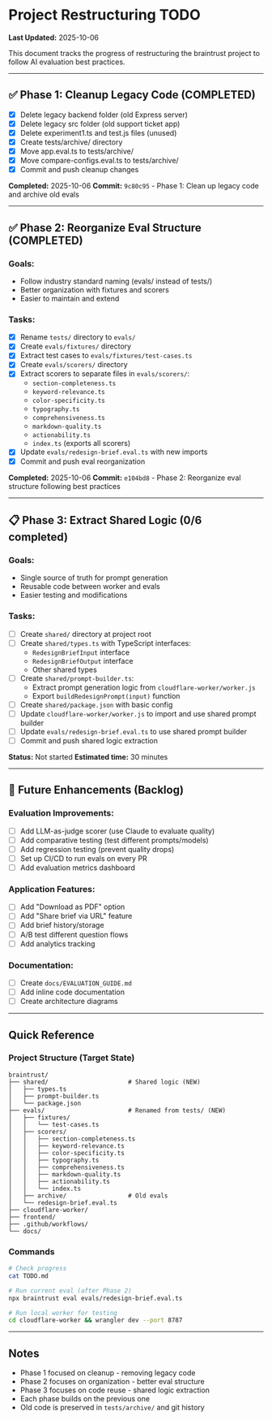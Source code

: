 # Project Restructuring TODO

**Last Updated:** 2025-10-06

This document tracks the progress of restructuring the braintrust project to follow AI evaluation best practices.

---

## ✅ Phase 1: Cleanup Legacy Code (COMPLETED)

- [x] Delete legacy backend folder (old Express server)
- [x] Delete legacy src folder (old support ticket app)
- [x] Delete experiment1.ts and test.js files (unused)
- [x] Create tests/archive/ directory
- [x] Move app.eval.ts to tests/archive/
- [x] Move compare-configs.eval.ts to tests/archive/
- [x] Commit and push cleanup changes

**Completed:** 2025-10-06
**Commit:** `9c80c95` - Phase 1: Clean up legacy code and archive old evals

---

## ✅ Phase 2: Reorganize Eval Structure (COMPLETED)

### Goals:
- Follow industry standard naming (evals/ instead of tests/)
- Better organization with fixtures and scorers
- Easier to maintain and extend

### Tasks:

- [x] Rename `tests/` directory to `evals/`
- [x] Create `evals/fixtures/` directory
- [x] Extract test cases to `evals/fixtures/test-cases.ts`
- [x] Create `evals/scorers/` directory
- [x] Extract scorers to separate files in `evals/scorers/`:
  - `section-completeness.ts`
  - `keyword-relevance.ts`
  - `color-specificity.ts`
  - `typography.ts`
  - `comprehensiveness.ts`
  - `markdown-quality.ts`
  - `actionability.ts`
  - `index.ts` (exports all scorers)
- [x] Update `evals/redesign-brief.eval.ts` with new imports
- [x] Commit and push eval reorganization

**Completed:** 2025-10-06
**Commit:** `e104bd8` - Phase 2: Reorganize eval structure following best practices

---

## 📋 Phase 3: Extract Shared Logic (0/6 completed)

### Goals:
- Single source of truth for prompt generation
- Reusable code between worker and evals
- Easier testing and modifications

### Tasks:

- [ ] Create `shared/` directory at project root
- [ ] Create `shared/types.ts` with TypeScript interfaces:
  - `RedesignBriefInput` interface
  - `RedesignBriefOutput` interface
  - Other shared types
- [ ] Create `shared/prompt-builder.ts`:
  - Extract prompt generation logic from `cloudflare-worker/worker.js`
  - Export `buildRedesignPrompt(input)` function
- [ ] Create `shared/package.json` with basic config
- [ ] Update `cloudflare-worker/worker.js` to import and use shared prompt builder
- [ ] Update `evals/redesign-brief.eval.ts` to use shared prompt builder
- [ ] Commit and push shared logic extraction

**Status:** Not started
**Estimated time:** 30 minutes

---

## 🔮 Future Enhancements (Backlog)

### Evaluation Improvements:
- [ ] Add LLM-as-judge scorer (use Claude to evaluate quality)
- [ ] Add comparative testing (test different prompts/models)
- [ ] Add regression testing (prevent quality drops)
- [ ] Set up CI/CD to run evals on every PR
- [ ] Add evaluation metrics dashboard

### Application Features:
- [ ] Add "Download as PDF" option
- [ ] Add "Share brief via URL" feature
- [ ] Add brief history/storage
- [ ] A/B test different question flows
- [ ] Add analytics tracking

### Documentation:
- [ ] Create `docs/EVALUATION_GUIDE.md`
- [ ] Add inline code documentation
- [ ] Create architecture diagrams

---

## Quick Reference

### Project Structure (Target State)

```
braintrust/
├── shared/                      # Shared logic (NEW)
│   ├── types.ts
│   ├── prompt-builder.ts
│   └── package.json
├── evals/                       # Renamed from tests/ (NEW)
│   ├── fixtures/
│   │   └── test-cases.ts
│   ├── scorers/
│   │   ├── section-completeness.ts
│   │   ├── keyword-relevance.ts
│   │   ├── color-specificity.ts
│   │   ├── typography.ts
│   │   ├── comprehensiveness.ts
│   │   ├── markdown-quality.ts
│   │   ├── actionability.ts
│   │   └── index.ts
│   ├── archive/                 # Old evals
│   └── redesign-brief.eval.ts
├── cloudflare-worker/
├── frontend/
├── .github/workflows/
└── docs/
```

### Commands

```bash
# Check progress
cat TODO.md

# Run current eval (after Phase 2)
npx braintrust eval evals/redesign-brief.eval.ts

# Run local worker for testing
cd cloudflare-worker && wrangler dev --port 8787
```

---

## Notes

- Phase 1 focused on cleanup - removing legacy code
- Phase 2 focuses on organization - better eval structure
- Phase 3 focuses on code reuse - shared logic extraction
- Each phase builds on the previous one
- Old code is preserved in `tests/archive/` and git history
